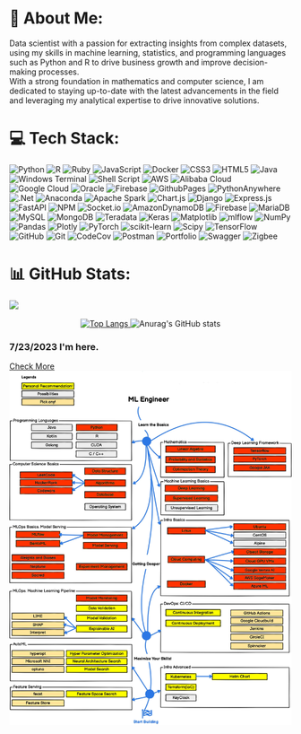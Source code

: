 # 💫 About Me:
Data scientist with a passion for extracting insights from complex datasets, using my skills in machine learning, statistics, and programming languages such as Python and R to drive business growth and improve decision-making processes. <br>With a strong foundation in mathematics and computer science, I am dedicated to staying up-to-date with the latest advancements in the field and leveraging my analytical expertise to drive innovative solutions.


# 💻 Tech Stack:
![Python](https://img.shields.io/badge/python-3670A0?style=flat-square&logo=python&logoColor=ffdd54) ![R](https://img.shields.io/badge/r-%23276DC3.svg?style=flat-square&logo=r&logoColor=white) ![Ruby](https://img.shields.io/badge/ruby-%23CC342D.svg?style=flat-square&logo=ruby&logoColor=white) ![JavaScript](https://img.shields.io/badge/javascript-%23323330.svg?style=flat-square&logo=javascript&logoColor=%23F7DF1E) ![Docker](https://img.shields.io/badge/docker-%230db7ed.svg?style=flat-square&logo=docker&logoColor=white) ![CSS3](https://img.shields.io/badge/css3-%231572B6.svg?style=flat-square&logo=css3&logoColor=white) ![HTML5](https://img.shields.io/badge/html5-%23E34F26.svg?style=flat-square&logo=html5&logoColor=white) ![Java](https://img.shields.io/badge/java-%23ED8B00.svg?style=flat-square&logo=openjdk&logoColor=white) ![Windows Terminal](https://img.shields.io/badge/Windows%20Terminal-%234D4D4D.svg?style=flat-square&logo=windows-terminal&logoColor=white) ![Shell Script](https://img.shields.io/badge/shell_script-%23121011.svg?style=flat-square&logo=gnu-bash&logoColor=white) ![AWS](https://img.shields.io/badge/AWS-%23FF9900.svg?style=flat-square&logo=amazon-aws&logoColor=white) ![Alibaba Cloud](https://img.shields.io/badge/AlibabaCloud-%23FF6701.svg?style=flat-square&logo=alibabacloud&logoColor=white) ![Google Cloud](https://img.shields.io/badge/GoogleCloud-%234285F4.svg?style=flat-square&logo=google-cloud&logoColor=white) ![Oracle](https://img.shields.io/badge/Oracle-F80000?style=flat-square&logo=oracle&logoColor=white) ![Firebase](https://img.shields.io/badge/firebase-%23039BE5.svg?style=flat-square&logo=firebase) ![GithubPages](https://img.shields.io/badge/github%20pages-121013?style=flat-square&logo=github&logoColor=white) ![PythonAnywhere](https://img.shields.io/badge/pythonanywhere-%232F9FD7.svg?style=flat-square&logo=pythonanywhere&logoColor=151515) ![.Net](https://img.shields.io/badge/.NET-5C2D91?style=flat-square&logo=.net&logoColor=white) ![Anaconda](https://img.shields.io/badge/Anaconda-%2344A833.svg?style=flat-square&logo=anaconda&logoColor=white) ![Apache Spark](https://img.shields.io/badge/Apache%20Spark-FDEE21?style=flat-square&logo=apachespark&logoColor=black) ![Chart.js](https://img.shields.io/badge/chart.js-F5788D.svg?style=flat-square&logo=chart.js&logoColor=white) ![Django](https://img.shields.io/badge/django-%23092E20.svg?style=flat-square&logo=django&logoColor=white) ![Express.js](https://img.shields.io/badge/express.js-%23404d59.svg?style=flat-square&logo=express&logoColor=%2361DAFB) ![FastAPI](https://img.shields.io/badge/FastAPI-005571?style=flat-square&logo=fastapi) ![NPM](https://img.shields.io/badge/NPM-%23CB3837.svg?style=flat-square&logo=npm&logoColor=white) ![Socket.io](https://img.shields.io/badge/Socket.io-black?style=flat-square&logo=socket.io&badgeColor=010101) ![AmazonDynamoDB](https://img.shields.io/badge/Amazon%20DynamoDB-4053D6?style=flat-square&logo=Amazon%20DynamoDB&logoColor=white) ![Firebase](https://img.shields.io/badge/firebase-a08021?style=flat-square&logo=firebase&logoColor=ffcd34) ![MariaDB](https://img.shields.io/badge/MariaDB-003545?style=flat-square&logo=mariadb&logoColor=white) ![MySQL](https://img.shields.io/badge/mysql-4479A1.svg?style=flat-square&logo=mysql&logoColor=white) ![MongoDB](https://img.shields.io/badge/MongoDB-%234ea94b.svg?style=flat-square&logo=mongodb&logoColor=white) ![Teradata](https://img.shields.io/badge/Teradata-F37440?style=flat-square&logo=teradata&logoColor=white) ![Keras](https://img.shields.io/badge/Keras-%23D00000.svg?style=flat-square&logo=Keras&logoColor=white) ![Matplotlib](https://img.shields.io/badge/Matplotlib-%23ffffff.svg?style=flat-square&logo=Matplotlib&logoColor=black) ![mlflow](https://img.shields.io/badge/mlflow-%23d9ead3.svg?style=flat-square&logo=numpy&logoColor=blue) ![NumPy](https://img.shields.io/badge/numpy-%23013243.svg?style=flat-square&logo=numpy&logoColor=white) ![Pandas](https://img.shields.io/badge/pandas-%23150458.svg?style=flat-square&logo=pandas&logoColor=white) ![Plotly](https://img.shields.io/badge/Plotly-%233F4F75.svg?style=flat-square&logo=plotly&logoColor=white) ![PyTorch](https://img.shields.io/badge/PyTorch-%23EE4C2C.svg?style=flat-square&logo=PyTorch&logoColor=white) ![scikit-learn](https://img.shields.io/badge/scikit--learn-%23F7931E.svg?style=flat-square&logo=scikit-learn&logoColor=white) ![Scipy](https://img.shields.io/badge/SciPy-%230C55A5.svg?style=flat-square&logo=scipy&logoColor=%white) ![TensorFlow](https://img.shields.io/badge/TensorFlow-%23FF6F00.svg?style=flat-square&logo=TensorFlow&logoColor=white) ![GitHub](https://img.shields.io/badge/github-%23121011.svg?style=flat-square&logo=github&logoColor=white) ![Git](https://img.shields.io/badge/git-%23F05033.svg?style=flat-square&logo=git&logoColor=white) ![CodeCov](https://img.shields.io/badge/codecov-%23ff0077.svg?style=flat-square&logo=codecov&logoColor=white) ![Postman](https://img.shields.io/badge/Postman-FF6C37?style=flat-square&logo=postman&logoColor=white) ![Portfolio](https://img.shields.io/badge/Portfolio-%23000000.svg?style=flat-square&logo=firefox&logoColor=#FF7139) ![Swagger](https://img.shields.io/badge/-Swagger-%23Clojure?style=flat-square&logo=swagger&logoColor=white) ![Zigbee](https://img.shields.io/badge/zigbee-%23EB0443.svg?style=flat-square&logo=zigbee&logoColor=white)

# 📊 GitHub Stats:
[![](https://visitcount.itsvg.in/api?id=karol767&icon=0&color=0)](https://visitcount.itsvg.in)
<div align="center">
  <a href="https://github.com/anuraghazra/github-readme-stats">
  <img src="https://github-readme-stats.vercel.app/api/top-langs/?username=karol767" alt="Top Langs">
</a>
  <img src="https://github-readme-stats.vercel.app/api?username=karol767&show_icons=true&show=reviews,discussions_started,discussions_answered,prs_merged,prs_merged_percentage" alt="Anurag's GitHub stats">
</div>
  

### 7/23/2023   I'm here.
<a href="https://github.com/karol767/Here-I-am">Check More</a>
![Backend Roadmap](https://github.com/karol767/Here-I-am/blob/main/img/Data%20Scientist-2023-07-23.jpg?raw=true)
